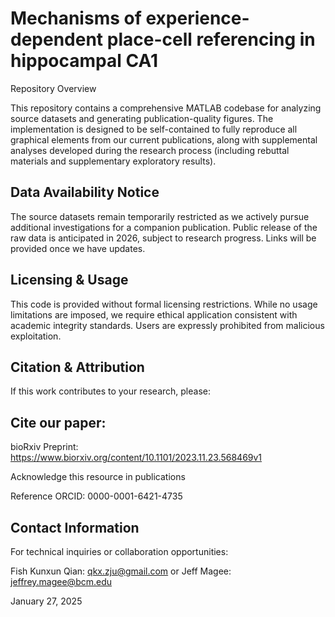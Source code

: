 # Mechanisms of experience-dependent place-cell referencing in hippocampal CA1
Repository Overview

This repository contains a comprehensive MATLAB codebase for analyzing source datasets and generating publication-quality figures. The implementation is designed to be self-contained to fully reproduce all graphical elements from our current publications, along with supplemental analyses developed during the research process (including rebuttal materials and supplementary exploratory results).

## Data Availability Notice

The source datasets remain temporarily restricted as we actively pursue additional investigations for a companion publication. Public release of the raw data is anticipated in 2026, subject to research progress. Links will be provided once we have updates.

## Licensing & Usage

This code is provided without formal licensing restrictions. While no usage limitations are imposed, we require ethical application consistent with academic integrity standards. Users are expressly prohibited from malicious exploitation.

## Citation & Attribution

If this work contributes to your research, please:

## Cite our paper:
bioRxiv Preprint: https://www.biorxiv.org/content/10.1101/2023.11.23.568469v1

Acknowledge this resource in publications

Reference ORCID: 0000-0001-6421-4735

## Contact Information
For technical inquiries or collaboration opportunities:

Fish Kunxun Qian: qkx.zju@gmail.com
or
Jeff Magee: jeffrey.magee@bcm.edu

January 27, 2025
